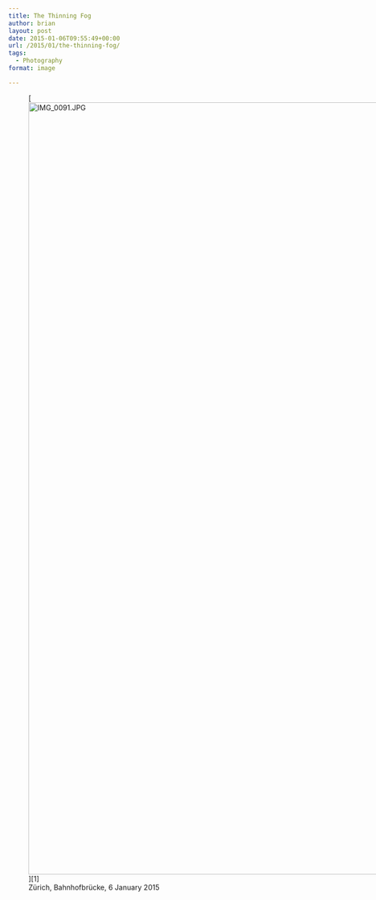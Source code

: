 ```yaml
---
title: The Thinning Fog
author: brian
layout: post
date: 2015-01-06T09:55:49+00:00
url: /2015/01/the-thinning-fog/
tags:
  - Photography
format: image

---
```

<figure style="width: 2048px" class="wp-caption aligncenter">[<img src="https://trammell.ch/wp-content/uploads/2015/01/IMG_0091.jpg" alt="IMG_0091.JPG" width="2048" height="1536" />][1]<figcaption class="wp-caption-text">Zürich, Bahnhofbrücke, 6 January 2015</figcaption></figure> 

&nbsp;

 [1]: https://trammell.ch/wp-content/uploads/2015/01/IMG_0091.jpg